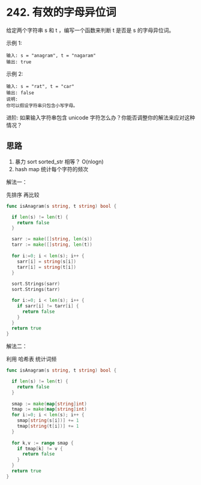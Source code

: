 # 242. 有效的字母异位词

给定两个字符串 s 和 t ，编写一个函数来判断 t 是否是 s 的字母异位词。

示例 1:

```
输入: s = "anagram", t = "nagaram"
输出: true
```


示例 2:

```
输入: s = "rat", t = "car"
输出: false
说明:
你可以假设字符串只包含小写字母。
```

进阶:
如果输入字符串包含 unicode 字符怎么办？你能否调整你的解法来应对这种情况？


## 思路

1. 暴力 sort sorted_str 相等？ O(nlogn)
2. hash map 统计每个字符的频次

解法一：

先排序 再比较

```go
func isAnagram(s string, t string) bool {

  if len(s) != len(t) {
    return false
  }

  sarr := make([]string, len(s))
  tarr := make([]string, len(t))
  
  for i:=0; i < len(s); i++ {
    sarr[i] = string(s[i])
    tarr[i] = string(t[i])
  }
  
  sort.Strings(sarr)
  sort.Strings(tarr)

  for i:=0; i < len(s); i++ {
    if sarr[i] != tarr[i] {
      return false
    }
  }
  return true
}
```

解法二：

利用 哈希表 统计词频

```go
func isAnagram(s string, t string) bool {

  if len(s) != len(t) {
    return false
  }
  
  smap := make(map[string]int)
  tmap := make(map[string]int)
  for i:=0; i < len(s); i++ {
    smap[string(s[i])] += 1 
    tmap[string(t[i])] += 1 
  }
 
  for k,v := range smap {
    if tmap[k] != v {
      return false
    }
  }
  return true
}
```